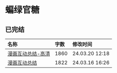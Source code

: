 # 蝙绿官糖

## 已完结

|名称|字数|修改时间|
|:-|:-|:-|
|[漫画互动总结-高清](漫画互动总结-高清.md)|1860|24.03.20 12:18|
|[漫画互动总结](漫画互动总结.md)|1822|24.03.16 16:26|

